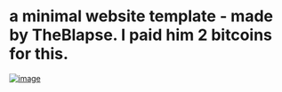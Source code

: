 # a minimal website template - made by TheBlapse. I paid him 2 bitcoins for this. 
<a href="https://whoblewthehorn" target="_blank">![image](https://github.com/TheBlapse/sahaja/assets/76247922/b9d058c5-e42c-4d0d-9417-ea29ef2332e9)
</a>
